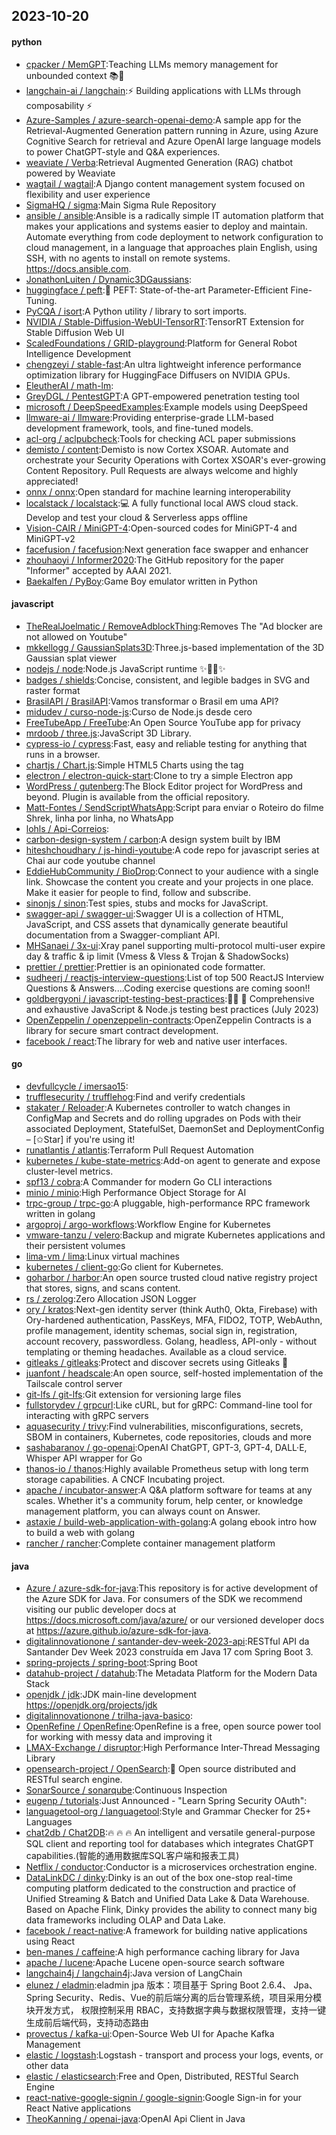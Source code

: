 ## 2023-10-20

#### python
* [cpacker / MemGPT](https://github.com/cpacker/MemGPT):Teaching LLMs memory management for unbounded context 📚🦙
* [langchain-ai / langchain](https://github.com/langchain-ai/langchain):⚡ Building applications with LLMs through composability ⚡
* [Azure-Samples / azure-search-openai-demo](https://github.com/Azure-Samples/azure-search-openai-demo):A sample app for the Retrieval-Augmented Generation pattern running in Azure, using Azure Cognitive Search for retrieval and Azure OpenAI large language models to power ChatGPT-style and Q&A experiences.
* [weaviate / Verba](https://github.com/weaviate/Verba):Retrieval Augmented Generation (RAG) chatbot powered by Weaviate
* [wagtail / wagtail](https://github.com/wagtail/wagtail):A Django content management system focused on flexibility and user experience
* [SigmaHQ / sigma](https://github.com/SigmaHQ/sigma):Main Sigma Rule Repository
* [ansible / ansible](https://github.com/ansible/ansible):Ansible is a radically simple IT automation platform that makes your applications and systems easier to deploy and maintain. Automate everything from code deployment to network configuration to cloud management, in a language that approaches plain English, using SSH, with no agents to install on remote systems. https://docs.ansible.com.
* [JonathonLuiten / Dynamic3DGaussians](https://github.com/JonathonLuiten/Dynamic3DGaussians):
* [huggingface / peft](https://github.com/huggingface/peft):🤗 PEFT: State-of-the-art Parameter-Efficient Fine-Tuning.
* [PyCQA / isort](https://github.com/PyCQA/isort):A Python utility / library to sort imports.
* [NVIDIA / Stable-Diffusion-WebUI-TensorRT](https://github.com/NVIDIA/Stable-Diffusion-WebUI-TensorRT):TensorRT Extension for Stable Diffusion Web UI
* [ScaledFoundations / GRID-playground](https://github.com/ScaledFoundations/GRID-playground):Platform for General Robot Intelligence Development
* [chengzeyi / stable-fast](https://github.com/chengzeyi/stable-fast):An ultra lightweight inference performance optimization library for HuggingFace Diffusers on NVIDIA GPUs.
* [EleutherAI / math-lm](https://github.com/EleutherAI/math-lm):
* [GreyDGL / PentestGPT](https://github.com/GreyDGL/PentestGPT):A GPT-empowered penetration testing tool
* [microsoft / DeepSpeedExamples](https://github.com/microsoft/DeepSpeedExamples):Example models using DeepSpeed
* [llmware-ai / llmware](https://github.com/llmware-ai/llmware):Providing enterprise-grade LLM-based development framework, tools, and fine-tuned models.
* [acl-org / aclpubcheck](https://github.com/acl-org/aclpubcheck):Tools for checking ACL paper submissions
* [demisto / content](https://github.com/demisto/content):Demisto is now Cortex XSOAR. Automate and orchestrate your Security Operations with Cortex XSOAR's ever-growing Content Repository. Pull Requests are always welcome and highly appreciated!
* [onnx / onnx](https://github.com/onnx/onnx):Open standard for machine learning interoperability
* [localstack / localstack](https://github.com/localstack/localstack):💻 A fully functional local AWS cloud stack. Develop and test your cloud & Serverless apps offline
* [Vision-CAIR / MiniGPT-4](https://github.com/Vision-CAIR/MiniGPT-4):Open-sourced codes for MiniGPT-4 and MiniGPT-v2
* [facefusion / facefusion](https://github.com/facefusion/facefusion):Next generation face swapper and enhancer
* [zhouhaoyi / Informer2020](https://github.com/zhouhaoyi/Informer2020):The GitHub repository for the paper "Informer" accepted by AAAI 2021.
* [Baekalfen / PyBoy](https://github.com/Baekalfen/PyBoy):Game Boy emulator written in Python

#### javascript
* [TheRealJoelmatic / RemoveAdblockThing](https://github.com/TheRealJoelmatic/RemoveAdblockThing):Removes The "Ad blocker are not allowed on Youtube"
* [mkkellogg / GaussianSplats3D](https://github.com/mkkellogg/GaussianSplats3D):Three.js-based implementation of the 3D Gaussian splat viewer
* [nodejs / node](https://github.com/nodejs/node):Node.js JavaScript runtime ✨🐢🚀✨
* [badges / shields](https://github.com/badges/shields):Concise, consistent, and legible badges in SVG and raster format
* [BrasilAPI / BrasilAPI](https://github.com/BrasilAPI/BrasilAPI):Vamos transformar o Brasil em uma API?
* [midudev / curso-node-js](https://github.com/midudev/curso-node-js):Curso de Node.js desde cero
* [FreeTubeApp / FreeTube](https://github.com/FreeTubeApp/FreeTube):An Open Source YouTube app for privacy
* [mrdoob / three.js](https://github.com/mrdoob/three.js):JavaScript 3D Library.
* [cypress-io / cypress](https://github.com/cypress-io/cypress):Fast, easy and reliable testing for anything that runs in a browser.
* [chartjs / Chart.js](https://github.com/chartjs/Chart.js):Simple HTML5 Charts using the <canvas> tag
* [electron / electron-quick-start](https://github.com/electron/electron-quick-start):Clone to try a simple Electron app
* [WordPress / gutenberg](https://github.com/WordPress/gutenberg):The Block Editor project for WordPress and beyond. Plugin is available from the official repository.
* [Matt-Fontes / SendScriptWhatsApp](https://github.com/Matt-Fontes/SendScriptWhatsApp):Script para enviar o Roteiro do filme Shrek, linha por linha, no WhatsApp
* [lohls / Api-Correios](https://github.com/lohls/Api-Correios):
* [carbon-design-system / carbon](https://github.com/carbon-design-system/carbon):A design system built by IBM
* [hiteshchoudhary / js-hindi-youtube](https://github.com/hiteshchoudhary/js-hindi-youtube):A code repo for javascript series at Chai aur code youtube channel
* [EddieHubCommunity / BioDrop](https://github.com/EddieHubCommunity/BioDrop):Connect to your audience with a single link. Showcase the content you create and your projects in one place. Make it easier for people to find, follow and subscribe.
* [sinonjs / sinon](https://github.com/sinonjs/sinon):Test spies, stubs and mocks for JavaScript.
* [swagger-api / swagger-ui](https://github.com/swagger-api/swagger-ui):Swagger UI is a collection of HTML, JavaScript, and CSS assets that dynamically generate beautiful documentation from a Swagger-compliant API.
* [MHSanaei / 3x-ui](https://github.com/MHSanaei/3x-ui):Xray panel supporting multi-protocol multi-user expire day & traffic & ip limit (Vmess & Vless & Trojan & ShadowSocks)
* [prettier / prettier](https://github.com/prettier/prettier):Prettier is an opinionated code formatter.
* [sudheerj / reactjs-interview-questions](https://github.com/sudheerj/reactjs-interview-questions):List of top 500 ReactJS Interview Questions & Answers....Coding exercise questions are coming soon!!
* [goldbergyoni / javascript-testing-best-practices](https://github.com/goldbergyoni/javascript-testing-best-practices):📗🌐 🚢 Comprehensive and exhaustive JavaScript & Node.js testing best practices (July 2023)
* [OpenZeppelin / openzeppelin-contracts](https://github.com/OpenZeppelin/openzeppelin-contracts):OpenZeppelin Contracts is a library for secure smart contract development.
* [facebook / react](https://github.com/facebook/react):The library for web and native user interfaces.

#### go
* [devfullcycle / imersao15](https://github.com/devfullcycle/imersao15):
* [trufflesecurity / trufflehog](https://github.com/trufflesecurity/trufflehog):Find and verify credentials
* [stakater / Reloader](https://github.com/stakater/Reloader):A Kubernetes controller to watch changes in ConfigMap and Secrets and do rolling upgrades on Pods with their associated Deployment, StatefulSet, DaemonSet and DeploymentConfig – [✩Star] if you're using it!
* [runatlantis / atlantis](https://github.com/runatlantis/atlantis):Terraform Pull Request Automation
* [kubernetes / kube-state-metrics](https://github.com/kubernetes/kube-state-metrics):Add-on agent to generate and expose cluster-level metrics.
* [spf13 / cobra](https://github.com/spf13/cobra):A Commander for modern Go CLI interactions
* [minio / minio](https://github.com/minio/minio):High Performance Object Storage for AI
* [trpc-group / trpc-go](https://github.com/trpc-group/trpc-go):A pluggable, high-performance RPC framework written in golang
* [argoproj / argo-workflows](https://github.com/argoproj/argo-workflows):Workflow Engine for Kubernetes
* [vmware-tanzu / velero](https://github.com/vmware-tanzu/velero):Backup and migrate Kubernetes applications and their persistent volumes
* [lima-vm / lima](https://github.com/lima-vm/lima):Linux virtual machines
* [kubernetes / client-go](https://github.com/kubernetes/client-go):Go client for Kubernetes.
* [goharbor / harbor](https://github.com/goharbor/harbor):An open source trusted cloud native registry project that stores, signs, and scans content.
* [rs / zerolog](https://github.com/rs/zerolog):Zero Allocation JSON Logger
* [ory / kratos](https://github.com/ory/kratos):Next-gen identity server (think Auth0, Okta, Firebase) with Ory-hardened authentication, PassKeys, MFA, FIDO2, TOTP, WebAuthn, profile management, identity schemas, social sign in, registration, account recovery, passwordless. Golang, headless, API-only - without templating or theming headaches. Available as a cloud service.
* [gitleaks / gitleaks](https://github.com/gitleaks/gitleaks):Protect and discover secrets using Gitleaks 🔑
* [juanfont / headscale](https://github.com/juanfont/headscale):An open source, self-hosted implementation of the Tailscale control server
* [git-lfs / git-lfs](https://github.com/git-lfs/git-lfs):Git extension for versioning large files
* [fullstorydev / grpcurl](https://github.com/fullstorydev/grpcurl):Like cURL, but for gRPC: Command-line tool for interacting with gRPC servers
* [aquasecurity / trivy](https://github.com/aquasecurity/trivy):Find vulnerabilities, misconfigurations, secrets, SBOM in containers, Kubernetes, code repositories, clouds and more
* [sashabaranov / go-openai](https://github.com/sashabaranov/go-openai):OpenAI ChatGPT, GPT-3, GPT-4, DALL·E, Whisper API wrapper for Go
* [thanos-io / thanos](https://github.com/thanos-io/thanos):Highly available Prometheus setup with long term storage capabilities. A CNCF Incubating project.
* [apache / incubator-answer](https://github.com/apache/incubator-answer):A Q&A platform software for teams at any scales. Whether it's a community forum, help center, or knowledge management platform, you can always count on Answer.
* [astaxie / build-web-application-with-golang](https://github.com/astaxie/build-web-application-with-golang):A golang ebook intro how to build a web with golang
* [rancher / rancher](https://github.com/rancher/rancher):Complete container management platform

#### java
* [Azure / azure-sdk-for-java](https://github.com/Azure/azure-sdk-for-java):This repository is for active development of the Azure SDK for Java. For consumers of the SDK we recommend visiting our public developer docs at https://docs.microsoft.com/java/azure/ or our versioned developer docs at https://azure.github.io/azure-sdk-for-java.
* [digitalinnovationone / santander-dev-week-2023-api](https://github.com/digitalinnovationone/santander-dev-week-2023-api):RESTful API da Santander Dev Week 2023 construída em Java 17 com Spring Boot 3.
* [spring-projects / spring-boot](https://github.com/spring-projects/spring-boot):Spring Boot
* [datahub-project / datahub](https://github.com/datahub-project/datahub):The Metadata Platform for the Modern Data Stack
* [openjdk / jdk](https://github.com/openjdk/jdk):JDK main-line development https://openjdk.org/projects/jdk
* [digitalinnovationone / trilha-java-basico](https://github.com/digitalinnovationone/trilha-java-basico):
* [OpenRefine / OpenRefine](https://github.com/OpenRefine/OpenRefine):OpenRefine is a free, open source power tool for working with messy data and improving it
* [LMAX-Exchange / disruptor](https://github.com/LMAX-Exchange/disruptor):High Performance Inter-Thread Messaging Library
* [opensearch-project / OpenSearch](https://github.com/opensearch-project/OpenSearch):🔎 Open source distributed and RESTful search engine.
* [SonarSource / sonarqube](https://github.com/SonarSource/sonarqube):Continuous Inspection
* [eugenp / tutorials](https://github.com/eugenp/tutorials):Just Announced - "Learn Spring Security OAuth":
* [languagetool-org / languagetool](https://github.com/languagetool-org/languagetool):Style and Grammar Checker for 25+ Languages
* [chat2db / Chat2DB](https://github.com/chat2db/Chat2DB):🔥 🔥 🔥 An intelligent and versatile general-purpose SQL client and reporting tool for databases which integrates ChatGPT capabilities.(智能的通用数据库SQL客户端和报表工具)
* [Netflix / conductor](https://github.com/Netflix/conductor):Conductor is a microservices orchestration engine.
* [DataLinkDC / dinky](https://github.com/DataLinkDC/dinky):Dinky is an out of the box one-stop real-time computing platform dedicated to the construction and practice of Unified Streaming & Batch and Unified Data Lake & Data Warehouse. Based on Apache Flink, Dinky provides the ability to connect many big data frameworks including OLAP and Data Lake.
* [facebook / react-native](https://github.com/facebook/react-native):A framework for building native applications using React
* [ben-manes / caffeine](https://github.com/ben-manes/caffeine):A high performance caching library for Java
* [apache / lucene](https://github.com/apache/lucene):Apache Lucene open-source search software
* [langchain4j / langchain4j](https://github.com/langchain4j/langchain4j):Java version of LangChain
* [elunez / eladmin](https://github.com/elunez/eladmin):eladmin jpa 版本：项目基于 Spring Boot 2.6.4、 Jpa、 Spring Security、Redis、Vue的前后端分离的后台管理系统，项目采用分模块开发方式， 权限控制采用 RBAC，支持数据字典与数据权限管理，支持一键生成前后端代码，支持动态路由
* [provectus / kafka-ui](https://github.com/provectus/kafka-ui):Open-Source Web UI for Apache Kafka Management
* [elastic / logstash](https://github.com/elastic/logstash):Logstash - transport and process your logs, events, or other data
* [elastic / elasticsearch](https://github.com/elastic/elasticsearch):Free and Open, Distributed, RESTful Search Engine
* [react-native-google-signin / google-signin](https://github.com/react-native-google-signin/google-signin):Google Sign-in for your React Native applications
* [TheoKanning / openai-java](https://github.com/TheoKanning/openai-java):OpenAI Api Client in Java
